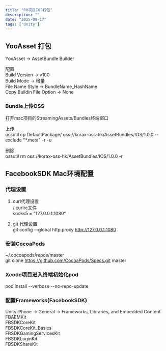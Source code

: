 ```yaml
---
title: "RH项目IOS打包"
description: ""
date: "2025-09-17"
tags: ['Unity']
---
```


## YooAsset 打包  

YooAsset -> AssetBundle Builder  

配置  
Build Version   ->   v100  
Build Mode  ->  增量  
File Name Style -> BundleName_HashName  
Copy Buildin File Option -> None  

### Bundle上传OSS

打开mac项目的StreamingAssets/Bundles终端窗口

上传  
ossutil cp DefaultPackage/ oss://korax-oss-hk/AssetBundles/IOS/1.0.0 --exclude "*.meta" -r -u

删除  
ossutil rm oss://korax-oss-hk/AssetBundles/IOS/1.0.0 -r

## FacebookSDK Mac环境配置  

### 代理设置  

1. curl代理设置  
/.curlrc文件  
socks5 = "127.0.0.1:1080"  

2. git 代理设置  
git config --global http.proxy http://127.0.0.1:1080  

### 安装CocoaPods  

~/.cocoapods/repos/master  
git clone https://github.com/CocoaPods/Specs.git master  

### Xcode项目进入终端初始化pod  

pod install --verbose --no-repo-update  

### 配置Frameworks(FacebookSDK)  

Unity-Phone → General → Frameworks, Libraries, and Embedded Content
FBAEMKit  
FBSDKCoreKit  
FBSDKCoreKit_Basics  
FBSDKGamingServicesKit  
FBSDKLoginKit  
FBSDKShareKit  
